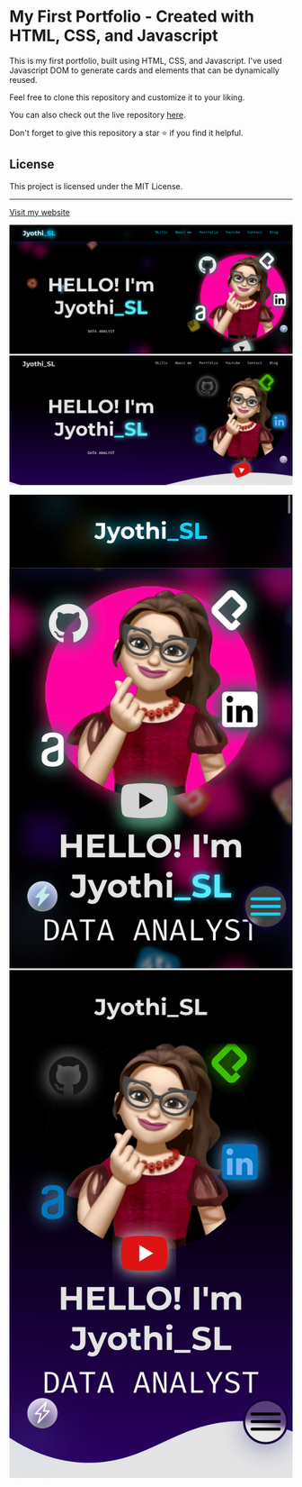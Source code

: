 # My First Portfolio - Created with HTML, CSS, and Javascript

This is my first portfolio, built using HTML, CSS, and Javascript. I've used Javascript DOM to generate cards and elements that can be dynamically reused.

Feel free to clone this repository and customize it to your liking.

You can also check out the live repository [here](https://sljyothi.github.io/JyothiSL-Portfolio/).

Don't forget to give this repository a star ⭐ if you find it helpful.

## License

This project is licensed under the MIT License.

---

[Visit my website](https://sljyothi.github.io/JyothiSL-Portfolio/)

![image](assets/img/PortfolioImg/Jyothi_SL_Pro2.png)
![image](assets/img/PortfolioImg/Jyothi_SL_Pro4.png)

![image](assets/img/PortfolioImg/Jyothi_SL_Pro1.jpeg) ![image](assets/img/PortfolioImg/Jyothi_SL_Pro3.jpeg)
